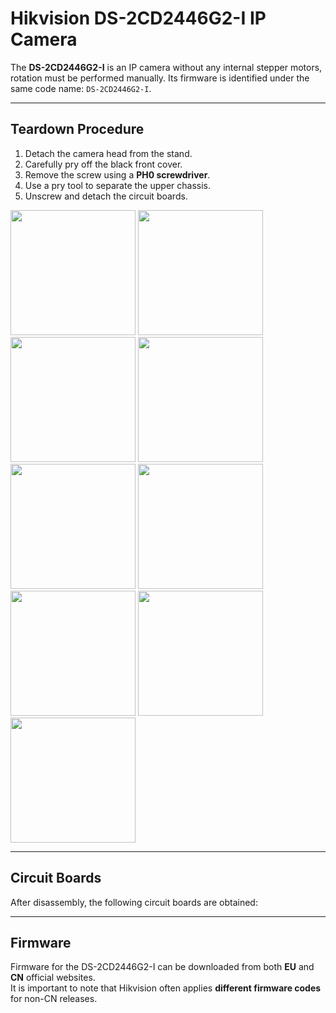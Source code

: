# Hikvision DS-2CD2446G2-I IP Camera

The **DS-2CD2446G2-I** is an IP camera without any internal stepper motors, rotation must be performed manually. Its firmware is identified under the same code name: `DS-2CD2446G2-I`.

---

## Teardown Procedure

1. Detach the camera head from the stand.  
2. Carefully pry off the black front cover.  
3. Remove the screw using a **PH0 screwdriver**.  
4. Use a pry tool to separate the upper chassis.  
5. Unscrew and detach the circuit boards.  

<p float="left">
  <img src="../../pictures/0.png" width="200" />
  <img src="../../pictures/1.png" width="200" />
  <img src="../../pictures/2.png" width="200" />
  <img src="../../pictures/3.png" width="200" />
  <img src="../../pictures/4.png" width="200" />
  <img src="../../pictures/5.png" width="200" />
  <img src="../../pictures/6.png" width="200" />
  <img src="../../pictures/7.png" width="200" />
  <img src="../../pictures/8.png" width="200" />
</p>

---

## Circuit Boards

After disassembly, the following circuit boards are obtained:

---

## Firmware

Firmware for the DS-2CD2446G2-I can be downloaded from both **EU** and **CN** official websites.  
It is important to note that Hikvision often applies **different firmware codes** for non-CN releases.

